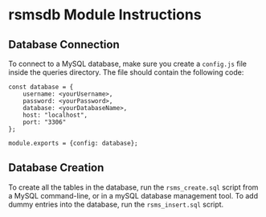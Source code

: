 # rsmsdb Module Instructions

## Database Connection
To connect to a MySQL database, make sure you create a `config.js` file inside the queries directory.
The file should contain the following code:

```
const database = {
    username: <yourUsername>,
    password: <yourPassword>,
    database: <yourDatabaseName>,
    host: "localhost",
    port: "3306"
};

module.exports = {config: database};
```

## Database Creation
To create all the tables in the database, run the `rsms_create.sql` script
from a MySQL command-line, or in a mySQL database management tool. To add dummy entries into the
database, run the `rsms_insert.sql` script.